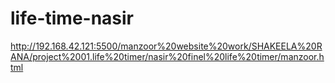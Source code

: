 # life-time-nasir
http://192.168.42.121:5500/manzoor%20website%20work/SHAKEELA%20RANA/project%2001.life%20timer/nasir%20finel%20life%20timer/manzoor.html
